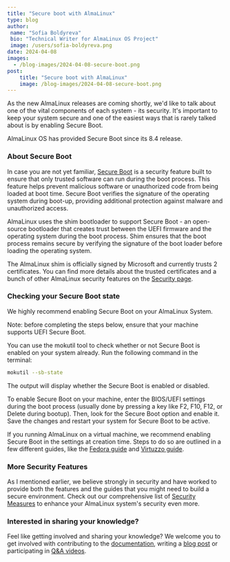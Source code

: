 ```yaml
---
title: "Secure boot with AlmaLinux"
type: blog
author: 
 name: "Sofia Boldyreva"
 bio: "Technical Writer for AlmaLinux OS Project"
 image: /users/sofia-boldyreva.png
date: 2024-04-08
images:
  - /blog-images/2024-04-08-secure-boot.png
post: 
    title: "Secure boot with AlmaLinux"
    image: /blog-images/2024-04-08-secure-boot.png
---
```


As the new AlmaLinux releases are coming shortly, we'd like to talk about one of the vital components of each system - its security. It's important to keep your system secure and one of the easiest ways that is rarely talked about is by enabling Secure Boot.

AlmaLinux OS has provided Secure Boot since its 8.4 release.

### About Secure Boot 

In case you are not yet familiar, [Secure Boot](https://en.wikipedia.org/wiki/UEFI#Secure_Boot) is a security feature built to ensure that only trusted software can run during the boot process. This feature helps prevent malicious software or unauthorized code from being loaded at boot time. Secure Boot verifies the signature of the operating system during boot-up, providing additional protection against malware and unauthorized access.

AlmaLinux uses the shim bootloader to support Secure Boot - an open-source bootloader that creates trust between the UEFI firmware and the operating system during the boot process. Shim ensures that the boot process remains secure by verifying the signature of the boot loader before loading the operating system. 

The AlmaLinux shim is officially signed by Microsoft and currently trusts 2 certificates. You can find more details about the trusted certificates and a bunch of other AlmaLinux security features on the [Security page](https://almalinux.org/security/).

### Checking your Secure Boot state

We highly recommend enabling Secure Boot on your AlmaLinux System. 

Note: before completing the steps below, ensure that your machine supports UEFI Secure Boot.

You can use the mokutil tool to check whether or not Secure Boot is enabled on your system already. Run the following command in the terminal:

```bash
mokutil --sb-state
```

The output will display whether the Secure Boot is enabled or disabled.

To enable Secure Boot on your machine, enter the BIOS/UEFI settings during the boot process (usually done by pressing a key like F2, F10, F12, or Delete during bootup). Then, look for the Secure Boot option and enable it. Save the changes and restart your system for Secure Boot to be active. 

If you running AlmaLinux on a virtual machine, we recommend enabling Secure Boot in the settings at creation time. Steps to do so are outlined in a few different guides, like the [Fedora guide](https://docs.fedoraproject.org/en-US/quick-docs/uefi-with-qemu/) and [Virtuzzo guide](https://docs.virtuozzo.com/virtuozzo_hybrid_server_7_users_guide/managing-virtual-machines-and-containers/performing-virtual-machine-specific-operations.html#enabling-secure-boot-for-virtual-machines).

### More Security Features 

As I mentioned earlier, we believe strongly in security and have worked to provide both the features and the guides that you might need to build a secure environment. Check out our comprehensive list of [Security Measures](https://almalinux.org/security/) to enhance your AlmaLinux system's security even more.

### Interested in sharing your knowledge? 

Feel like getting involved and sharing your knowledge? We welcome you to get involved with contributing to the [documentation](https://wiki.almalinux.org/Contribute-to-Documentation.html), writing a [blog post](https://github.com/AlmaLinux/almalinux.org/blob/master/contributing-blog-posts.md) or participating in [Q&A videos](https://almalinux.org/blog/2024-01-16-video-contributions/).

